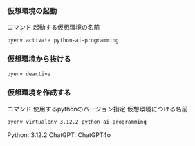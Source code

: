 
### 仮想環境の起動
コマンド 起動する仮想環境の名前
```
pyenv activate python-ai-programming
```
### 仮想環境から抜ける
```
pyenv deactive
```
### 仮想環境を作成する
コマンド 使用するpythonのバージョン指定 仮想環境につける名前
```
pyenv virtualenv 3.12.2 python-ai-programming
```

Python: 3.12.2
ChatGPT: ChatGPT4o